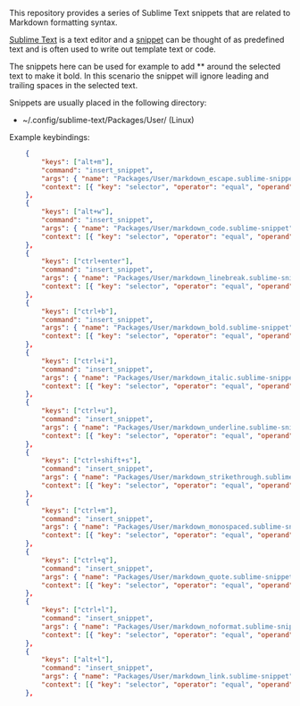 This repository provides a series of Sublime Text snippets that are related to
Markdown formatting syntax.

[Sublime Text](https://www.sublimetext.com/) is a text editor and a
[snippet](https://sublime-text-unofficial-documentation.readthedocs.io/en/sublime-text-2/extensibility/snippets.html)
can be thought of as predefined text and is often used to write out template text or code.

The snippets here can be used for example to add \*\* around the selected text to make it bold.
In this scenario the snippet will ignore leading and trailing spaces in the selected text.

Snippets are usually placed in the following directory:
   - \~/.config/sublime-text/Packages/User/ (Linux)

Example keybindings:

```json
	{
		"keys": ["alt+m"],
		"command": "insert_snippet",
		"args": { "name": "Packages/User/markdown_escape.sublime-snippet" },
		"context": [{ "key": "selector", "operator": "equal", "operand": "text.html.markdown" }]
	},
	{
		"keys": ["alt+w"],
		"command": "insert_snippet",
		"args": { "name": "Packages/User/markdown_code.sublime-snippet" },
		"context": [{ "key": "selector", "operator": "equal", "operand": "text.html.markdown" }]
	},
	{
		"keys": ["ctrl+enter"],
		"command": "insert_snippet",
		"args": { "name": "Packages/User/markdown_linebreak.sublime-snippet" },
		"context": [{ "key": "selector", "operator": "equal", "operand": "text.html.markdown" }]
	},
	{
		"keys": ["ctrl+b"],
		"command": "insert_snippet",
		"args": { "name": "Packages/User/markdown_bold.sublime-snippet" },
		"context": [{ "key": "selector", "operator": "equal", "operand": "text.html.markdown" }]
	},
	{
		"keys": ["ctrl+i"],
		"command": "insert_snippet",
		"args": { "name": "Packages/User/markdown_italic.sublime-snippet" },
		"context": [{ "key": "selector", "operator": "equal", "operand": "text.html.markdown" }]
	},
	{
		"keys": ["ctrl+u"],
		"command": "insert_snippet",
		"args": { "name": "Packages/User/markdown_underline.sublime-snippet" },
		"context": [{ "key": "selector", "operator": "equal", "operand": "text.html.markdown" }]
	},
	{
		"keys": ["ctrl+shift+s"],
		"command": "insert_snippet",
		"args": { "name": "Packages/User/markdown_strikethrough.sublime-snippet" },
		"context": [{ "key": "selector", "operator": "equal", "operand": "text.html.markdown" }]
	},
	{
		"keys": ["ctrl+m"],
		"command": "insert_snippet",
		"args": { "name": "Packages/User/markdown_monospaced.sublime-snippet" },
		"context": [{ "key": "selector", "operator": "equal", "operand": "text.html.markdown" }]
	},
	{
		"keys": ["ctrl+q"],
		"command": "insert_snippet",
		"args": { "name": "Packages/User/markdown_quote.sublime-snippet" },
		"context": [{ "key": "selector", "operator": "equal", "operand": "text.html.markdown" }]
	},
	{
		"keys": ["ctrl+l"],
		"command": "insert_snippet",
		"args": { "name": "Packages/User/markdown_noformat.sublime-snippet" },
		"context": [{ "key": "selector", "operator": "equal", "operand": "text.html.markdown" }]
	},
	{
		"keys": ["alt+l"],
		"command": "insert_snippet",
		"args": { "name": "Packages/User/markdown_link.sublime-snippet" },
		"context": [{ "key": "selector", "operator": "equal", "operand": "text.html.markdown" }]
	},
```
